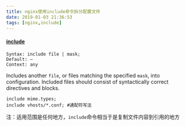 ```yaml
---
title: nginx使用include命令拆分配置文件
date: 2019-01-03 21:36:53
tags: [nginx,include]
---
```

#### [include](http://nginx.org/en/docs/ngx_core_module.html#include) 

```
Syntax:	include file | mask;
Default: —
Context: any
```

Includes another `file`, or files matching the specified `mask`, into configuration. Included files should consist of syntactically correct directives and blocks. 

```nginx
include mime.types;
include vhosts/*.conf; #通配符写法
```

注：适用范围是任何地方，`include`命令相当于是复制文件内容到引用的地方

<br/>